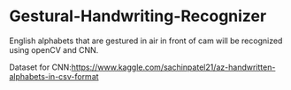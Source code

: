 # Gestural-Handwriting-Recognizer
English alphabets that are gestured in air in front of cam will be recognized using openCV and CNN.

Dataset for CNN:https://www.kaggle.com/sachinpatel21/az-handwritten-alphabets-in-csv-format
